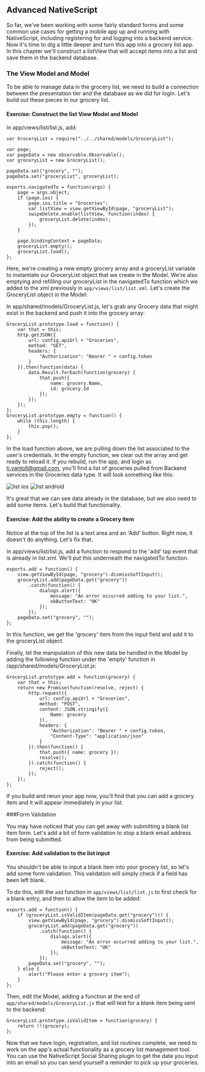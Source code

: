 ## Advanced NativeScript

So far, we've been working with some fairly standard forms and some common use cases for getting a mobile app up and running with NativeScript, including registering for and logging into a backend service. Now it's time to dig a little deeper and turn this app into a grocery list app. In this chapter we'll construct a listView that will accept items into a list and save them in the backend database.

### The View Model and Model


To be able to manage data in the grocery list, we need to build a connection between the presentation tier and the database as we did for login. Let's build out these pieces in our grocery list.

<h4 class="exercise-start">
    <b>Exercise</b>: Construct the list View Model and Model
</h4>

In app/views/list/list.js, add:

```
var GroceryList = require("../../shared/models/GroceryList");

var page;
var pageData = new observable.Observable();
var groceryList = new GroceryList();

pageData.set("grocery", "");
pageData.set("groceryList", groceryList);

exports.navigatedTo = function(args) {
	page = args.object;
	if (page.ios) {
		page.ios.title = "Groceries";
		var listView = view.getViewById(page, "groceryList");
		swipeDelete.enable(listView, function(index) {
			groceryList.delete(index);
		});
	}

	page.bindingContext = pageData;
	groceryList.empty();
	groceryList.load();
};

```

Here, we're creating a new empty grocery array and a groceryList variable to instantiate our GroceryList object that we create in the Model. We're also emptying and refilling our groceryList in the navigatedTo function which we added to the xml previously in `app/views/list/list.xml`. Let's create the GroceryList object in the Model:

In app/shared/models/GroceryList.js, let's grab any Grocery data that might exist in the backend and push it into the grocery array:

```
GroceryList.prototype.load = function() {
	var that = this;
	http.getJSON({
		url: config.apiUrl + "Groceries",
		method: "GET",
		headers: {
			"Authorization": "Bearer " + config.token
		}
	}).then(function(data) {
		data.Result.forEach(function(grocery) {
			that.push({
				name: grocery.Name,
				id: grocery.Id
			});
		});
	});
};
GroceryList.prototype.empty = function() {
	while (this.length) {
		this.pop();
	}
};
```
<div class="exercise-end"></div>

In the load function above, we are pulling down the list associated to the user's credentials. In the empty function, we clear out the array and get ready to reload it. If you rebuild, run the app, and login as tj.vantoll@gmail.com, you'll find a list of groceries pulled from Backend services in the Groceries data type. It will look something like this:

![list ios](images/list-ios.png)
![list android](images/list-android.png)

It's great that we can see data already in the database, but we also need to add some items. Let's build that functionality.

<h4 class="exercise-start">
    <b>Exercise</b>: Add the ability to create a Grocery item
</h4>

Notice at the top of the list is a text area and an 'Add' button. Right now, it doesn't do anything. Let's fix that.

In app/views/list/list.js, add a function to respond to the 'add' tap event that is already in list.xml. We'll put this underneath the navigatedTo function.

```
exports.add = function() {
	view.getViewById(page, "grocery").dismissSoftInput();
	groceryList.add(pageData.get("grocery"))
		.catch(function() {
			dialogs.alert({
				message: "An error occurred adding to your list.",
				okButtonText: "OK"
			});
		});
	pageData.set("grocery", "");
};
```
In this function, we get the 'grocery' item from the input field and add it to the groceryList object. 

Finally, let the manipulation of this new data be handled in the Model by adding the following function under the 'empty' function in /app/shared/models/GroceryList.js:

```
GroceryList.prototype.add = function(grocery) {
	var that = this;
	return new Promise(function(resolve, reject) {
		http.request({
			url: config.apiUrl + "Groceries",
			method: "POST",
			content: JSON.stringify({
				Name: grocery
			}),
			headers: {
				"Authorization": "Bearer " + config.token,
				"Content-Type": "application/json"
			}
		}).then(function() {
			that.push({ name: grocery });
			resolve();
		}).catch(function() {
			reject();
		});
	});
};
```
<div class="exercise-end"></div>

If you build and rerun your app now, you'll find that you can add a grocery item and it will appear immediately in your list.

###Form Validation

You may have noticed that you can get away with submitting a blank list item form. Let's add a bit of form validation to stop a blank email address from being submitted.

<h4 class="exercise-start">
    <b>Exercise</b>: Add validation to the list input
</h4>

You shouldn't be able to input a blank item into your grocery list, so let's add some form validation. This validation will simply check if a field has been left blank.

To do this, edit the `add` function in `app/views/list/list.js` to first check for a blank entry, and then to allow the item to be added:

```
exports.add = function() {
	if (groceryList.isValidItem(pageData.get("grocery"))) {
		view.getViewById(page, "grocery").dismissSoftInput();
		groceryList.add(pageData.get("grocery"))
			.catch(function() {
				dialogs.alert({
					message: "An error occurred adding to your list.",
					okButtonText: "OK"
				});
			});
		pageData.set("grocery", "");
	} else {
		alert("Please enter a grocery item");
	}
};
```
Then, edit the Model, adding a function at the end of `app/shared/models/GroceryList.js` that will test for a blank item being sent to the backend:

```
GroceryList.prototype.isValidItem = function(grocery) {
	return !!(grocery);
};
```
<div class="exercise-end"></div>

Now that we have login, registration, and list routines complete, we need to work on the app's actual functionality as a grocery list management tool. You can use the NativeScript Social Sharing plugin to get the data you input into an email so you can send yourself a reminder to pick up your groceries.